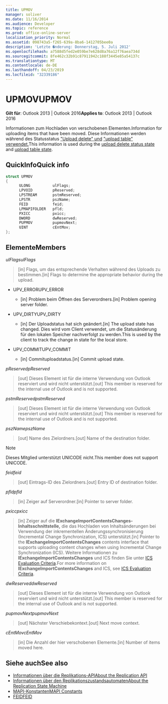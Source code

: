 ```yaml
---
title: UPMOV
manager: soliver
ms.date: 11/16/2014
ms.audience: Developer
ms.topic: reference
ms.prod: office-online-server
localization_priority: Normal
ms.assetid: 098743a5-f265-639a-8ba6-1412705bee0a
description: 'Letzte �nderung: Donnerstag, 5. Juli 2012'
ms.openlocfilehash: a7588d5fed2e059be7e628d8a76a12f76aea734d
ms.sourcegitcommit: 8fe462c32b91c87911942c188f3445e85a54137c
ms.translationtype: MT
ms.contentlocale: de-DE
ms.lasthandoff: 04/23/2019
ms.locfileid: "32339186"
---
```

# <a name="upmov"></a><span data-ttu-id="ecb11-103">UPMOV</span><span class="sxs-lookup"><span data-stu-id="ecb11-103">UPMOV</span></span>
 
<span data-ttu-id="ecb11-104">**Gilt für**: Outlook 2013 | Outlook 2016</span><span class="sxs-lookup"><span data-stu-id="ecb11-104">**Applies to**: Outlook 2013 | Outlook 2016</span></span> 
  
<span data-ttu-id="ecb11-105">Informationen zum Hochladen von verschobenen Elementen.</span><span class="sxs-lookup"><span data-stu-id="ecb11-105">Information for uploading items that have been moved.</span></span> <span data-ttu-id="ecb11-106">Diese Informationen werden während des Statusstatus ["Upload delete" und](upload-delete-status-state.md) ["upload table" verwendet.](upload-table-state.md)</span><span class="sxs-lookup"><span data-stu-id="ecb11-106">This information is used during the [upload delete status state](upload-delete-status-state.md) and [upload table state](upload-table-state.md).</span></span>
  
## <a name="quick-info"></a><span data-ttu-id="ecb11-107">QuickInfo</span><span class="sxs-lookup"><span data-stu-id="ecb11-107">Quick info</span></span>

```cpp
struct UPMOV 
{ 
      ULONG          ulFlags; 
      LPVOID         pReserved; 
      LPSTREAM       pstmReserved; 
      LPSTR          pszName; 
      FEID           feid; 
      LPMAPIFOLDER   pfld; 
      PXICC          pxicc; 
      DWORD          dwReserved; 
      PUPMOV         pupmovNext; 
      UINT           cEntMov; 
};
```

## <a name="members"></a><span data-ttu-id="ecb11-108">Elemente</span><span class="sxs-lookup"><span data-stu-id="ecb11-108">Members</span></span>

<span data-ttu-id="ecb11-109">_ulFlags_</span><span class="sxs-lookup"><span data-stu-id="ecb11-109">_ulFlags_</span></span>
  
> <span data-ttu-id="ecb11-110">[in] Flags, um das entsprechende Verhalten während des Uploads zu bestimmen.</span><span class="sxs-lookup"><span data-stu-id="ecb11-110">[in] Flags to determine the appropriate behavior during the upload.</span></span>
    
  - <span data-ttu-id="ecb11-111">UPV_ERROR</span><span class="sxs-lookup"><span data-stu-id="ecb11-111">UPV_ERROR</span></span>
    
    - <span data-ttu-id="ecb11-112">[in] Problem beim Öffnen des Serverordners.</span><span class="sxs-lookup"><span data-stu-id="ecb11-112">[in] Problem opening server folder.</span></span>
    
  - <span data-ttu-id="ecb11-113">UPV_DIRTY</span><span class="sxs-lookup"><span data-stu-id="ecb11-113">UPV_DIRTY</span></span>
    
    - <span data-ttu-id="ecb11-114">[in] Der Uploadstatus hat sich geändert.</span><span class="sxs-lookup"><span data-stu-id="ecb11-114">[in] The upload state has changed.</span></span> <span data-ttu-id="ecb11-115">Dies wird vom Client verwendet, um die Statusänderung für den lokalen Speicher nachverfolgt zu werden.</span><span class="sxs-lookup"><span data-stu-id="ecb11-115">This is used by the client to track the change in state for the local store.</span></span>
    
  - <span data-ttu-id="ecb11-116">UPV_COMMIT</span><span class="sxs-lookup"><span data-stu-id="ecb11-116">UPV_COMMIT</span></span>
    
    - <span data-ttu-id="ecb11-117">[in] Commituploadstatus.</span><span class="sxs-lookup"><span data-stu-id="ecb11-117">[in] Commit upload state.</span></span>
    
<span data-ttu-id="ecb11-118">_pReserved_</span><span class="sxs-lookup"><span data-stu-id="ecb11-118">_pReserved_</span></span>
  
>  <span data-ttu-id="ecb11-119">[out] Dieses Element ist für die interne Verwendung von Outlook reserviert und wird nicht unterstützt.</span><span class="sxs-lookup"><span data-stu-id="ecb11-119">[out] This member is reserved for the internal use of Outlook and is not supported.</span></span> 
    
<span data-ttu-id="ecb11-120">_pstmReserved_</span><span class="sxs-lookup"><span data-stu-id="ecb11-120">_pstmReserved_</span></span>
  
>  <span data-ttu-id="ecb11-121">[out] Dieses Element ist für die interne Verwendung von Outlook reserviert und wird nicht unterstützt.</span><span class="sxs-lookup"><span data-stu-id="ecb11-121">[out] This member is reserved for the internal use of Outlook and is not supported.</span></span> 
    
<span data-ttu-id="ecb11-122">_pszName_</span><span class="sxs-lookup"><span data-stu-id="ecb11-122">_pszName_</span></span>
  
>  <span data-ttu-id="ecb11-123">[out] Name des Zielordners.</span><span class="sxs-lookup"><span data-stu-id="ecb11-123">[out] Name of the destination folder.</span></span> 
    
  > [!NOTE]
  > <span data-ttu-id="ecb11-124">Dieses Mitglied unterstützt UNICODE nicht.</span><span class="sxs-lookup"><span data-stu-id="ecb11-124">This member does not support UNICODE.</span></span> 
  
<span data-ttu-id="ecb11-125">_feid_</span><span class="sxs-lookup"><span data-stu-id="ecb11-125">_feid_</span></span>
  
>  <span data-ttu-id="ecb11-126">[out] Eintrags-ID des Zielordners.</span><span class="sxs-lookup"><span data-stu-id="ecb11-126">[out] Entry ID of destination folder.</span></span> 
    
<span data-ttu-id="ecb11-127">_pfld_</span><span class="sxs-lookup"><span data-stu-id="ecb11-127">_pfld_</span></span>
  
>  <span data-ttu-id="ecb11-128">[in] Zeiger auf Serverordner.</span><span class="sxs-lookup"><span data-stu-id="ecb11-128">[in] Pointer to server folder.</span></span> 
    
<span data-ttu-id="ecb11-129">_pxicc_</span><span class="sxs-lookup"><span data-stu-id="ecb11-129">_pxicc_</span></span>
  
>  <span data-ttu-id="ecb11-130">[in] Zeiger auf die **IExchangeImportContentsChanges-Inhaltsschnittstelle,** die das Hochladen von Inhaltsänderungen bei Verwendung der inkrementellen Änderungssynchronisierung (Incremental Change Synchronization, ICS) unterstützt.</span><span class="sxs-lookup"><span data-stu-id="ecb11-130">[in] Pointer to the **IExchangeImportContentsChanges** contents interface that supports uploading content changes when using Incremental Change Synchronization (ICS).</span></span> <span data-ttu-id="ecb11-131">Weitere Informationen zu **IExchangeImportContentsChanges** und ICS finden Sie unter [ICS Evaluation Criteria](https://msdn.microsoft.com/library/aa579252%28EXCHG.80%29.aspx).</span><span class="sxs-lookup"><span data-stu-id="ecb11-131">For more information on **IExchangeImportContentsChanges** and ICS, see [ICS Evaluation Criteria](https://msdn.microsoft.com/library/aa579252%28EXCHG.80%29.aspx).</span></span>
    
<span data-ttu-id="ecb11-132">_dwReserved_</span><span class="sxs-lookup"><span data-stu-id="ecb11-132">_dwReserved_</span></span>
  
>  <span data-ttu-id="ecb11-133">[out] Dieses Element ist für die interne Verwendung von Outlook reserviert und wird nicht unterstützt.</span><span class="sxs-lookup"><span data-stu-id="ecb11-133">[out] This member is reserved for the internal use of Outlook and is not supported.</span></span> 
    
<span data-ttu-id="ecb11-134">_pupmovNext_</span><span class="sxs-lookup"><span data-stu-id="ecb11-134">_pupmovNext_</span></span>
  
>  <span data-ttu-id="ecb11-135">[out] Nächster Verschiebekontext.</span><span class="sxs-lookup"><span data-stu-id="ecb11-135">[out] Next move context.</span></span> 
    
<span data-ttu-id="ecb11-136">_cEntMov_</span><span class="sxs-lookup"><span data-stu-id="ecb11-136">_cEntMov_</span></span>
  
>  <span data-ttu-id="ecb11-137">[in] Die Anzahl der hier verschobenen Elemente.</span><span class="sxs-lookup"><span data-stu-id="ecb11-137">[in] Number of items moved here.</span></span> 
    
## <a name="see-also"></a><span data-ttu-id="ecb11-138">Siehe auch</span><span class="sxs-lookup"><span data-stu-id="ecb11-138">See also</span></span>

- [<span data-ttu-id="ecb11-139">Informationen über die Replikations-API</span><span class="sxs-lookup"><span data-stu-id="ecb11-139">About the Replication API</span></span>](about-the-replication-api.md)
- [<span data-ttu-id="ecb11-140">Informationen über den Replikationszustandsautomaten</span><span class="sxs-lookup"><span data-stu-id="ecb11-140">About the Replication State Machine</span></span>](about-the-replication-state-machine.md)
- [<span data-ttu-id="ecb11-141">MAPI-Konstanten</span><span class="sxs-lookup"><span data-stu-id="ecb11-141">MAPI Constants</span></span>](mapi-constants.md)
- [<span data-ttu-id="ecb11-142">FEID</span><span class="sxs-lookup"><span data-stu-id="ecb11-142">FEID</span></span>](feid.md)

